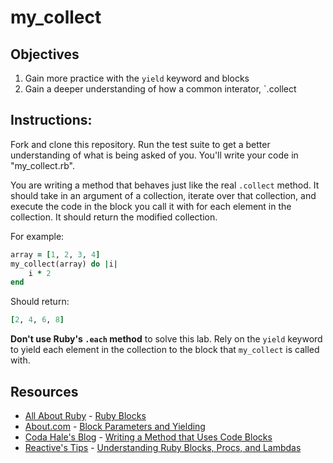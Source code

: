 # my_collect

## Objectives

1. Gain more practice with the `yield` keyword and blocks
2. Gain a deeper understanding of how a common interator, `.collect


## Instructions: 

Fork and clone this repository. Run the test suite to get a better understanding of what is being asked of you. You'll write your code in "my_collect.rb". 

You are writing a method that behaves just like the real `.collect` method. It should take in an argument of a collection, iterate over that collection, and execute the code in the block you call it with for each element in the collection. It should return the modified collection. 

For example: 

```ruby
array = [1, 2, 3, 4]
my_collect(array) do |i|
	i * 2
end
```

Should return: 

```ruby
[2, 4, 6, 8]
```

**Don't use Ruby's `.each` method** to solve this lab. Rely on the `yield` keyword to yield each element in the collection to the block that `my_collect` is called with. 


## Resources
* [All About Ruby](http://allaboutruby.wordpress.com/) - [Ruby Blocks](http://allaboutruby.wordpress.com/2006/01/20/ruby-blocks-101/)
* [About.com](http://ruby.about.com/) - [Block Parameters and Yielding](http://ruby.about.com/od/beginningruby/a/Block-Parameters-And-Yielding.htm)
* [Coda Hale's Blog](http://blog.codahale.com/2005/11/24/a-ruby-howto-writing-a-method-that-uses-code-blocks/) - [Writing a Method that Uses Code Blocks](http://blog.codahale.com/2005/11/24/a-ruby-howto-writing-a-method-that-uses-code-blocks/)
* [Reactive's Tips](http://www.reactive.io/tips/) - [Understanding Ruby Blocks, Procs, and Lambdas](http://www.reactive.io/tips/2008/12/21/understanding-ruby-blocks-procs-and-lambdas/)